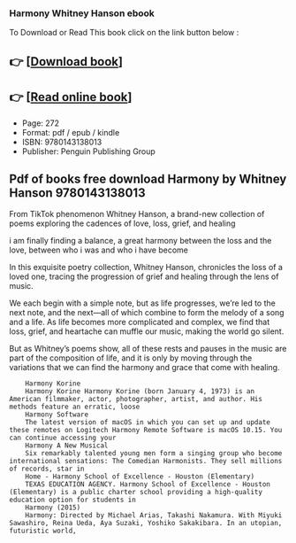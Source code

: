 ### Harmony Whitney Hanson ebook

To Download or Read This book click on the link button below :

## 👉  [**[Download book](http://get-pdfs.com/download.php?group=book&from=github.com&id=689621&lnk=1061 "Download book")**]

## 👉  [**[Read online book](http://get-pdfs.com/download.php?group=book&from=github.com&id=689621&lnk=1061 "Read online book")**]


* Page: 272
* Format: pdf / epub / kindle
* ISBN: 9780143138013
* Publisher: Penguin Publishing Group



## Pdf of books free download Harmony by Whitney Hanson 9780143138013



From TikTok phenomenon Whitney Hanson, a brand-new collection of poems exploring the cadences of love, loss, grief, and healing
 
 i am finally finding a balance,
 a great harmony between the loss and the love,
 between who i was and who i have become
 
 In this exquisite poetry collection, Whitney Hanson, chronicles the loss of a loved one, tracing the progression of grief and healing through the lens of music.
 
 We each begin with a simple note, but as life progresses, we’re led to the next note, and the next—all of which combine to form the melody of a song and a life. As life becomes more complicated and complex, we find that loss, grief, and heartache can muffle our music, making the world go silent.
 
 But as Whitney’s poems show, all of these rests and pauses in the music are part of the composition of life, and it is only by moving through the variations that we can find the harmony and grace that come with healing.


        Harmony Korine
        Harmony Korine Harmony Korine (born January 4, 1973) is an American filmmaker, actor, photographer, artist, and author. His methods feature an erratic, loose 
        Harmony Software
        The latest version of macOS in which you can set up and update these remotes on Logitech Harmony Remote Software is macOS 10.15. You can continue accessing your 
        Harmony A New Musical
        Six remarkably talented young men form a singing group who become international sensations: The Comedian Harmonists. They sell millions of records, star in 
        Home - Harmony School of Excellence - Houston (Elementary)
        TEXAS EDUCATION AGENCY. Harmony School of Excellence - Houston (Elementary) is a public charter school providing a high-quality education option for students in 
        Harmony (2015)
        Harmony: Directed by Michael Arias, Takashi Nakamura. With Miyuki Sawashiro, Reina Ueda, Aya Suzaki, Yoshiko Sakakibara. In an utopian, futuristic world, 
    




